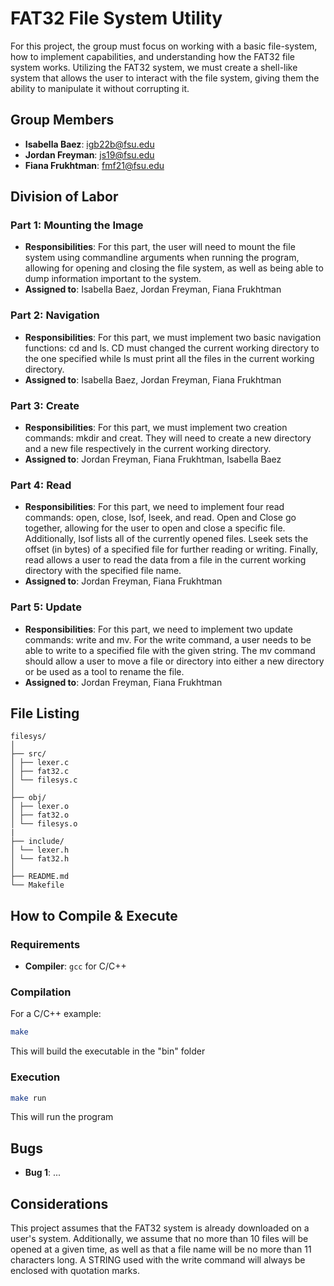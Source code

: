 # FAT32 File System Utility

For this project, the group must focus on working with a basic file-system, how to implement capabilities, and understanding how the FAT32 file system works. Utilizing the FAT32 system, we must create a shell-like system that allows the user to interact with the file system, giving them the ability to manipulate it without corrupting it.

## Group Members
- **Isabella Baez**: igb22b@fsu.edu
- **Jordan Freyman**: js19@fsu.edu
- **Fiana Frukhtman**: fmf21@fsu.edu
## Division of Labor

### Part 1: Mounting the Image
- **Responsibilities**: For this part, the user will need to mount the file system using commandline arguments when running the program, allowing for opening and closing the file system, as well as being able to dump information important to the system.
- **Assigned to**: Isabella Baez, Jordan Freyman, Fiana Frukhtman

### Part 2: Navigation
- **Responsibilities**: For this part, we must implement two basic navigation functions: cd and ls. CD must changed the current working directory to the one specified while ls must print all the files in the current working directory.
- **Assigned to**: Isabella Baez, Jordan Freyman, Fiana Frukhtman

### Part 3: Create
- **Responsibilities**: For this part, we must implement two creation commands: mkdir and creat. They will need to create a new directory and a new file respectively in the current working directory.
- **Assigned to**: Jordan Freyman, Fiana Frukhtman, Isabella Baez

### Part 4: Read
- **Responsibilities**: For this part, we need to implement four read commands: open, close, lsof, lseek, and read. Open and Close go together, allowing for the user to open and close a specific file. Additionally, lsof lists all of the currently opened files. Lseek sets the offset (in bytes) of a specified file for further reading or writing. Finally, read allows a user to read the data from a file in the current working directory with the specified file name.
- **Assigned to**: Jordan Freyman, Fiana Frukhtman

### Part 5: Update
- **Responsibilities**: For this part, we need to implement two update commands: write and mv. For the write command, a user needs to be able to write to a specified file with the given string. The mv command should allow a user to move a file or directory into either a new directory or be used as a tool to rename the file.
- **Assigned to**: Jordan Freyman, Fiana Frukhtman

## File Listing
```
filesys/
│
├── src/
│ ├── lexer.c
│ ├── fat32.c
│ └── filesys.c
│
├── obj/
│ ├── lexer.o
│ ├── fat32.o
│ └── filesys.o
|
├── include/
│ └── lexer.h
│ └── fat32.h
│
├── README.md
└── Makefile
```
## How to Compile & Execute

### Requirements
- **Compiler**: `gcc` for C/C++

### Compilation
For a C/C++ example:
```bash
make
```
This will build the executable in the "bin" folder
### Execution
```bash
make run
```
This will run the program

## Bugs
- **Bug 1**: ...

## Considerations
This project assumes that the FAT32 system is already downloaded on a user's system. Additionally, we assume that no more than 10 files will be opened at a given time, as well as that a file name will be no more than 11 characters long. A STRING used with the write command will always be enclosed with quotation marks.
